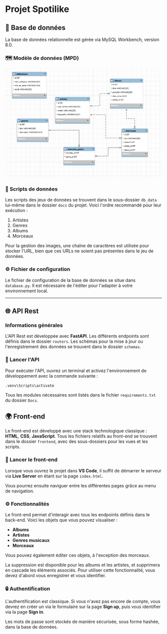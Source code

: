 # Projet Spotilike

## 📂 Base de données

La base de données relationnelle est gérée via MySQL Workbench, version 8.0.

### 🗺️ Modèle de données (MPD)

![Modèle de données](mpd.png)

### 📝 Scripts de données

Les scripts des jeux de données se trouvent dans le sous-dossier `db_data` lui-même dans le dossier `docs` du projet. Voici l'ordre recommandé pour leur exécution : 
1. Artistes
2. Genres
3. Albums
4. Morceaux

Pour la gestion des images, une chaîne de caractères est utilisée pour stocker l'URL, bien que ces URLs ne soient pas présentes dans le jeu de données.

### ⚙️ Fichier de configuration

Le fichier de configuration de la base de données se situe dans `database.py`. Il est nécessaire de l'éditer pour l'adapter à votre environnement local.

---

## 🌐 API Rest

### Informations générales

L'API Rest est développée avec **FastAPI**. Les différents endpoints sont définis dans le dossier `routers`. Les schémas pour la mise à jour ou l'enregistrement des données se trouvent dans le dossier `schemas`.

### 🚀 Lancer l'API

Pour exécuter l'API, ouvrez un terminal et activez l'environnement de développement avec la commande suivante :

```
.venv\Scripts\activate
```

Tous les modules nécessaires sont listés dans le fichier `requirements.txt` du dossier `Docs`.

## 🌍 Front-end

Le front-end est développé avec une stack technologique classique : **HTML**, **CSS**, **JavaScript**. Tous les fichiers relatifs au front-end se trouvent dans le dossier `frontend`, avec des sous-dossiers pour les vues et les scripts.

### 🚀 Lancer le front-end

Lorsque vous ouvrez le projet dans **VS Code**, il suffit de démarrer le serveur via **Live Server** en étant sur la page `index.html`.

Vous pourrez ensuite naviguer entre les différentes pages grâce au menu de navigation.

### ⚙️ Fonctionnalités

Le front-end permet d'interagir avec tous les endpoints définis dans le back-end. Voici les objets que vous pouvez visualiser :

- **Albums**
- **Artistes**
- **Genres musicaux**
- **Morceaux**

Vous pouvez également éditer ces objets, à l'exception des morceaux.

La suppression est disponible pour les albums et les artistes, et supprimera en cascade les éléments associés. Pour utiliser cette fonctionnalité, vous devez d'abord vous enregistrer et vous identifier.

### 🔒 Authentification

L'authentification est classique. Si vous n'avez pas encore de compte, vous devrez en créer un via le formulaire sur la page **Sign up**, puis vous identifier via la page **Sign in**.

Les mots de passe sont stockés de manière sécurisée, sous forme hashée, dans la base de données.